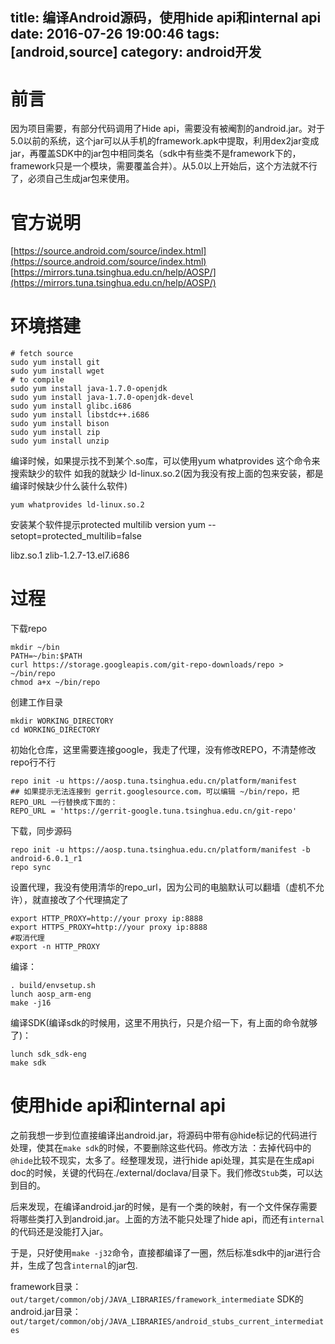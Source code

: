 title: 编译Android源码，使用hide api和internal api
date: 2016-07-26 19:00:46
tags: [android,source]
category: android开发
---
# 前言
因为项目需要，有部分代码调用了Hide api，需要没有被阉割的android.jar。对于5.0以前的系统，这个jar可以从手机的framework.apk中提取，利用dex2jar变成jar，再覆盖SDK中的jar包中相同类名（sdk中有些类不是framework下的，framework只是一个模块，需要覆盖合并）。从5.0以上开始后，这个方法就不行了，必须自己生成jar包来使用。

# 官方说明
[https://source.android.com/source/index.html](https://source.android.com/source/index.html)
[https://mirrors.tuna.tsinghua.edu.cn/help/AOSP/](https://mirrors.tuna.tsinghua.edu.cn/help/AOSP/)


# 环境搭建
```
# fetch source
sudo yum install git
sudo yum install wget
# to compile
sudo yum install java-1.7.0-openjdk
sudo yum install java-1.7.0-openjdk-devel
sudo yum install glibc.i686
sudo yum install libstdc++.i686
sudo yum install bison
sudo yum install zip
sudo yum install unzip

```

编译时候，如果提示找不到某个.so库，可以使用yum whatprovides 这个命令来搜索缺少的软件
如我的就缺少 ld-linux.so.2(因为我没有按上面的包来安装，都是编译时候缺少什么装什么软件)
```
yum whatprovides ld-linux.so.2
```

安装某个软件提示protected multilib version    yum --setopt=protected_multilib=false

libz.so.1 zlib-1.2.7-13.el7.i686


# 过程
下载repo
```
mkdir ~/bin
PATH=~/bin:$PATH
curl https://storage.googleapis.com/git-repo-downloads/repo > ~/bin/repo
chmod a+x ~/bin/repo
```

创建工作目录
```
mkdir WORKING_DIRECTORY
cd WORKING_DIRECTORY

```

初始化仓库，这里需要连接google，我走了代理，没有修改REPO，不清楚修改repo行不行
```
repo init -u https://aosp.tuna.tsinghua.edu.cn/platform/manifest
## 如果提示无法连接到 gerrit.googlesource.com，可以编辑 ~/bin/repo，把 REPO_URL 一行替换成下面的：
REPO_URL = 'https://gerrit-google.tuna.tsinghua.edu.cn/git-repo'
```

下载，同步源码
```
repo init -u https://aosp.tuna.tsinghua.edu.cn/platform/manifest -b android-6.0.1_r1
repo sync
```

设置代理，我没有使用清华的repo_url，因为公司的电脑默认可以翻墙（虚机不允许），就直接改了个代理搞定了
```
export HTTP_PROXY=http://your proxy ip:8888
export HTTPS_PROXY=http://your proxy ip:8888
#取消代理
export -n HTTP_PROXY
```


编译：
```
. build/envsetup.sh
lunch aosp_arm-eng
make -j16
```

编译SDK(编译sdk的时候用，这里不用执行，只是介绍一下，有上面的命令就够了)：
```
lunch sdk_sdk-eng
make sdk
```

# 使用hide api和internal api

之前我想一步到位直接编译出android.jar，将源码中带有@hide标记的代码进行处理，使其在`make sdk`的时候，不要删除这些代码。修改方法 ：去掉代码中的`@hide`比较不现实，太多了。经整理发现，进行hide api处理，其实是在生成api doc的时候，关键的代码在./external/doclava/目录下。我们修改`Stub`类，可以达到目的。

后来发现，在编译android.jar的时候，是有一个类的映射，有一个文件保存需要将哪些类打入到android.jar。上面的方法不能只处理了hide api，而还有`internal`的代码还是没能打入jar。

于是，只好使用`make -j32`命令，直接都编译了一圈，然后标准sdk中的jar进行合并，生成了包含`internal`的jar包.

framework目录：`out/target/common/obj/JAVA_LIBRARIES/framework_intermediate`
SDK的android.jar目录：`out/target/common/obj/JAVA_LIBRARIES/android_stubs_current_intermediates`
